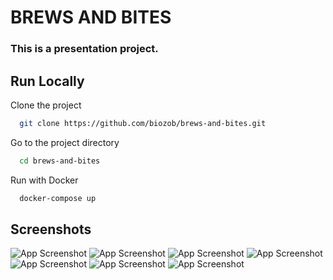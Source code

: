 # BREWS AND BITES

### This is a presentation project.

## Run Locally

Clone the project

```bash
  git clone https://github.com/biozob/brews-and-bites.git
```

Go to the project directory

```bash
  cd brews-and-bites
```

Run with Docker

```bash
  docker-compose up
```

## Screenshots

![App Screenshot](https://i.imgur.com/nm9i5nm.jpeg)
![App Screenshot](https://i.imgur.com/9BJFYgB.jpg)
![App Screenshot](https://i.imgur.com/vqHpFhz.jpg)
![App Screenshot](https://i.imgur.com/s7aI2PW.jpg)
![App Screenshot](https://i.imgur.com/lkC28W8.jpg)
![App Screenshot](https://i.imgur.com/XjIKQGO.jpg)
![App Screenshot](https://i.imgur.com/FuDf17D.jpg)
